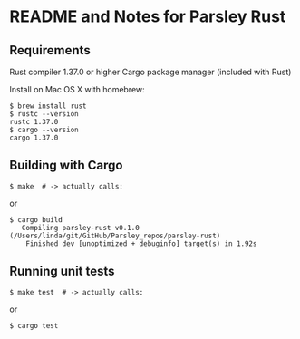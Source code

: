 # README and Notes for Parsley Rust


## Requirements

Rust compiler 1.37.0 or higher
Cargo package manager (included with Rust)

Install on Mac OS X with homebrew:

    $ brew install rust
    $ rustc --version
    rustc 1.37.0
    $ cargo --version
    cargo 1.37.0

## Building with Cargo

    $ make  # -> actually calls:

or

    $ cargo build
       Compiling parsley-rust v0.1.0 (/Users/linda/git/GitHub/Parsley_repos/parsley-rust)
        Finished dev [unoptimized + debuginfo] target(s) in 1.92s


## Running unit tests

    $ make test  # -> actually calls:

or

    $ cargo test
